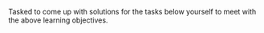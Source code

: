 Tasked to come up with solutions for the tasks below yourself to meet with the above learning objectives.
